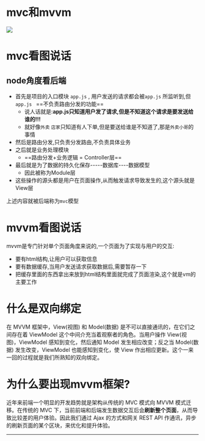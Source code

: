 # mvc和mvvm

![](D:\一“桶”前端\myNote\vue\assets\mvc&&mvvm.jpg)



# mvc看图说话

## node角度看后端

- 首先是项目的入口模块  `app.js` , 用户发送的请求都会被`app.js` 所监听到,但`app.js ` ==不负责路由分发的功能==
  - 说人话就是:**app.js只知道用户发了请求,但是不知道这个请求是要发送给谁的!!!**
  - 就好像`外卖` `店家`只知道有人下单,但是要送给谁是不知道了,那是`外卖小哥`的事情
- 然后是路由分发,只负责分发路由,不负责具体业务
- 之后就是业务处理模块
  - ==路由分发+业务逻辑 = Controller层==
- 最后就是为了数据的持久化保存-----数据库----数据模型
  - 因此被称为Module层
- 这些操作的源头都是用户在页面操作,从而触发请求导致发生的,这个源头就是View层



上述内容就被后端称为`mvc`模型



# mvvm看图说话

mvvm是专门针对单个页面角度来说的,一个页面为了实现与用户的交互:

- 要有html结构,让用户可以获取信息
- 要有数据缓存,当用户发送请求获取数据后,需要暂存一下
- 把缓存里面的东西拿出来放到html结构里面就完成了页面渲染,这个就是vm的主要工作



# 什么是双向绑定

在 MVVM 框架中，View(视图) 和 Model(数据) 是不可以直接通讯的，在它们之间存在着 ViewModel 这个中间介充当着观察者的角色。当用户操作 View(视图)，ViewModel 感知到变化，然后通知 Model 发生相应改变；反之当 Model(数据) 发生改变，ViewModel 也能感知到变化，使 View 作出相应更新。这个一来一回的过程就是我们所熟知的双向绑定。



# 为什么要出现mvvm框架?

近年来前端一个明显的开发趋势就是架构从传统的 MVC 模式向 MVVM 模式迁移。在传统的 MVC 下，当前前端和后端发生数据交互后会**刷新整个页面**，从而导致比较差的用户体验。因此我们通过 Ajax 的方式和网关 REST API 作通讯，异步的刷新页面的某个区块，来优化和提升体验。



---





